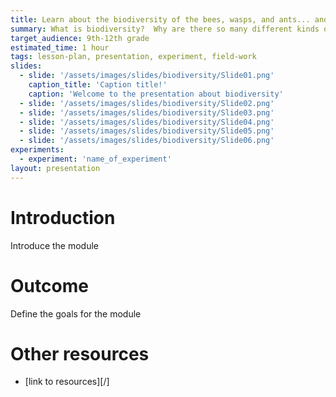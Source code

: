 ```yaml
---
title: Learn about the biodiversity of the bees, wasps, and ants... and chalcids
summary: What is biodiversity?  Why are there so many different kinds of insects?  What is special about chalcid biodiversity?
target_audience: 9th-12th grade
estimated_time: 1 hour
tags: lesson-plan, presentation, experiment, field-work
slides: 
  - slide: '/assets/images/slides/biodiversity/Slide01.png'
    caption_title: 'Caption title!'
    caption: 'Welcome to the presentation about biodiversity'
  - slide: '/assets/images/slides/biodiversity/Slide02.png'
  - slide: '/assets/images/slides/biodiversity/Slide03.png'
  - slide: '/assets/images/slides/biodiversity/Slide04.png'
  - slide: '/assets/images/slides/biodiversity/Slide05.png'
  - slide: '/assets/images/slides/biodiversity/Slide06.png'
experiments:
  - experiment: 'name_of_experiment'
layout: presentation 
---
```


# Introduction

Introduce the module

# Outcome 

Define the goals for the module

# Other resources

* [link to resources][/] 


